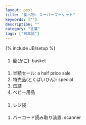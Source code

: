 ```yaml
---
layout: post
title: "食べ物: スーパーマーケット"
keywords: [""]
description: ""
category: "言葉"
tags: ["日本語"]
---
```

{% include JB/setup %}


####
1. 籠(かご): basket


####
1. 半額セール: a half price sale
2. 特売品(とくばいひん): special
3. 缶詰
4. ベビー用品

####
1. レジ袋

####
1. バーコード読み取り装置: scanner
